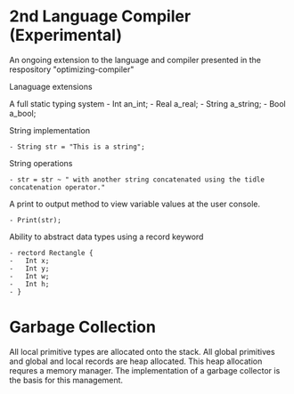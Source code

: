 # 2nd Language Compiler (Experimental)

An ongoing extension to the language and compiler presented in the respository "optimizing-compiler"

Lanaguage extensions

A full static typing system
	- Int an_int;
	- Real a_real;
	- String a_string;
	- Bool a_bool;

String implementation
	
	- String str = "This is a string";

String operations

	- str = str ~ " with another string concatenated using the tidle concatenation operator."

A print to output method to view variable values at the user console.
	
	- Print(str);

Ability to abstract data types using a record keyword
	
	- rectord Rectangle {
	-   Int x;
	-   Int y;
	-   Int w;
	-   Int h;
	- }


# Garbage Collection
	
All local primitive types are allocated onto the stack. All global primitives and  global and local records are heap allocated. This heap allocation requres a memory manager. The implementation of a garbage collector is the basis for this management.
